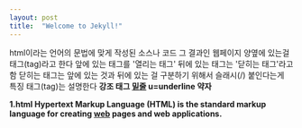 ```yaml
---
layout: post
title:  "Welcome to Jekyll!"
---
```


html이라는 언어의 문법에 맞게 작성된 소스나 코드
그 결과인 웹페이지
양옆에 있는걸 태그(tag)라고 한다
앞에 있는 태그를 '열리는 태그' 뒤에 있는 태그는 '닫히는 태그'라고함
닫히는 태그는 앞에 있는 것과 뒤에 있는 걸 구분하기 위해서
슬래시(/) 붙인다는게 특징 
태그(tag)는 설명한다 
<strong> 강조 태그</storng>
<u>밑줄</u> u=underline 약자

1.html
Hypertext Markup Language (HTML) is the standard markup
language for <strong>creating <u>web</u> pages</strong> and web
applications.
